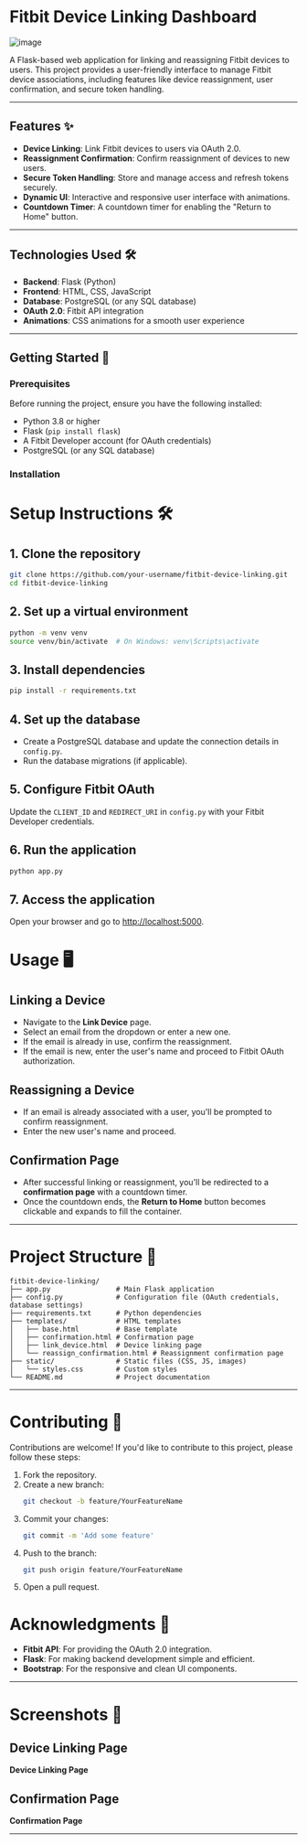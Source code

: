 # Fitbit Device Linking Dashboard
![image](https://github.com/user-attachments/assets/2b9f24e7-29c4-4f7a-b693-48fc0ea7b6e6)

A Flask-based web application for linking and reassigning Fitbit devices to users. This project provides a user-friendly interface to manage Fitbit device associations, including features like device reassignment, user confirmation, and secure token handling.

---

## Features ✨

- **Device Linking**: Link Fitbit devices to users via OAuth 2.0.
- **Reassignment Confirmation**: Confirm reassignment of devices to new users.
- **Secure Token Handling**: Store and manage access and refresh tokens securely.
- **Dynamic UI**: Interactive and responsive user interface with animations.
- **Countdown Timer**: A countdown timer for enabling the "Return to Home" button.

---

## Technologies Used 🛠️

- **Backend**: Flask (Python)
- **Frontend**: HTML, CSS, JavaScript
- **Database**: PostgreSQL (or any SQL database)
- **OAuth 2.0**: Fitbit API integration
- **Animations**: CSS animations for a smooth user experience

---

## Getting Started 🚀

### Prerequisites

Before running the project, ensure you have the following installed:

- Python 3.8 or higher
- Flask (`pip install flask`)
- A Fitbit Developer account (for OAuth credentials)
- PostgreSQL (or any SQL database)

### Installation

# Setup Instructions 🛠️

## 1. Clone the repository
```bash
git clone https://github.com/your-username/fitbit-device-linking.git
cd fitbit-device-linking
```

## 2. Set up a virtual environment
```bash
python -m venv venv
source venv/bin/activate  # On Windows: venv\Scripts\activate
```

## 3. Install dependencies
```bash
pip install -r requirements.txt
```

## 4. Set up the database
- Create a PostgreSQL database and update the connection details in `config.py`.
- Run the database migrations (if applicable).

## 5. Configure Fitbit OAuth
Update the `CLIENT_ID` and `REDIRECT_URI` in `config.py` with your Fitbit Developer credentials.

## 6. Run the application
```bash
python app.py
```

## 7. Access the application
Open your browser and go to [http://localhost:5000](http://localhost:5000).


   # Usage 🖥️
## Linking a Device
- Navigate to the **Link Device** page.
- Select an email from the dropdown or enter a new one.
- If the email is already in use, confirm the reassignment.
- If the email is new, enter the user's name and proceed to Fitbit OAuth authorization.

## Reassigning a Device
- If an email is already associated with a user, you'll be prompted to confirm reassignment.
- Enter the new user's name and proceed.

## Confirmation Page
- After successful linking or reassignment, you'll be redirected to a **confirmation page** with a countdown timer.
- Once the countdown ends, the **Return to Home** button becomes clickable and expands to fill the container.

---

# Project Structure 📂
```
fitbit-device-linking/
├── app.py                # Main Flask application
├── config.py             # Configuration file (OAuth credentials, database settings)
├── requirements.txt      # Python dependencies
├── templates/            # HTML templates
│   ├── base.html         # Base template
│   ├── confirmation.html # Confirmation page
│   ├── link_device.html  # Device linking page
│   └── reassign_confirmation.html # Reassignment confirmation page
├── static/               # Static files (CSS, JS, images)
│   └── styles.css        # Custom styles
└── README.md             # Project documentation
```

---

# Contributing 🤝
Contributions are welcome! If you'd like to contribute to this project, please follow these steps:

1. Fork the repository.
2. Create a new branch:
   ```bash
   git checkout -b feature/YourFeatureName
   ```
3. Commit your changes:
   ```bash
   git commit -m 'Add some feature'
   ```
4. Push to the branch:
   ```bash
   git push origin feature/YourFeatureName
   ```
5. Open a pull request.



# Acknowledgments 🙏
- **Fitbit API**: For providing the OAuth 2.0 integration.
- **Flask**: For making backend development simple and efficient.
- **Bootstrap**: For the responsive and clean UI components.

---

# Screenshots 📸

## Device Linking Page  
**Device Linking Page**  
<!-- Add a screenshot of the link device page -->

## Confirmation Page  
**Confirmation Page**  
<!-- Add a screenshot of the confirmation page -->

---




